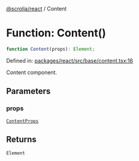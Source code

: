 [@scrolia/react](../README.md) / Content

# Function: Content()

```ts
function Content(props): Element;
```

Defined in: [packages/react/src/base/content.tsx:16](https://github.com/alpheus-day/scrolia/blob/a7062c82222b0dcb500e88f7ca3fff69b13a5fcd/packages/react/src/base/content.tsx#L16)

Content component.

## Parameters

### props

[`ContentProps`](../type-aliases/ContentProps.md)

## Returns

`Element`
